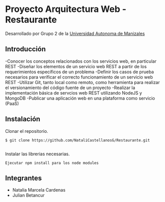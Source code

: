 # Proyecto Arquitectura Web - Restaurante

Desarrollado por Grupo 2 de la [Universidad Autonoma de Manizales](https://www.autonoma.edu.co/)

## Introducción

-Conocer los conceptos relacionados con los servicios web, en particular REST
-Diseñar los elementos de un servicio web REST a partir de los requerimientos específicos de un problema
-Definir los casos de prueba necesarios para verificar el correcto funcionamiento de un servicio web REST
-Utilizar Git, tanto local como remoto, como herramienta para realizar el versionamiento del código fuente de un proyecto
-Realizar la implementación básica de servcios web REST utilizando NodeJS y MongoDB
-Publicar una aplicación web en una plataforma como servicio (PaaS)

## Instalación

Clonar el repositorio.

```
$ git clone https://github.com/NataliCastellanosG/Restaurante.git


```

Instalar las librerias necesarias.

```
Ejecutar npm install para los node modules
```

## Integrantes
- Natalia Marcela Cardenas
- Julian Betancur
